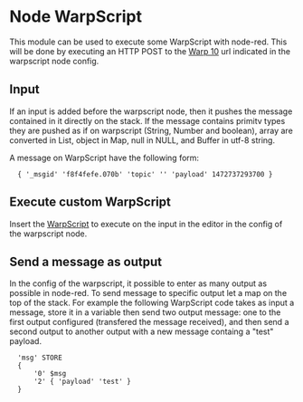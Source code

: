 # Node WarpScript #

This module can be used to execute some WarpScript with node-red. This will be done by executing an HTTP POST to the [Warp 10](http://www.warp10.io/) url indicated in the warpscript node config.

## Input 

If an input is added before the warpscript node, then it pushes the message contained in it directly on the stack. If the message contains primitv types they are pushed as if on warpscript (String, Number and boolean), array are converted in List, object in Map, null in NULL, and Buffer in utf-8 string. 

A message on WarpScript have the following form:  

```
  { '_msgid' 'f8f4fefe.070b' 'topic' '' 'payload' 1472737293700 }
```

## Execute custom WarpScript

Insert the [WarpScript](http://www.warp10.io/reference/) to execute on the input in the editor in the config of the warpscript node.

## Send a message as output

In the config of the warpscript, it possible to enter as many output as possible in node-red. To send message to specific output let a map on the top of the stack. For example the following WarpScript code takes as input a message, store it in a variable then send two output message: one to the first output configured (transfered the message received), and then send a second output to another output with a new message containg a "test" payload.

```
  'msg' STORE
  {
      '0' $msg
      '2' { 'payload' 'test' }
  }
```

